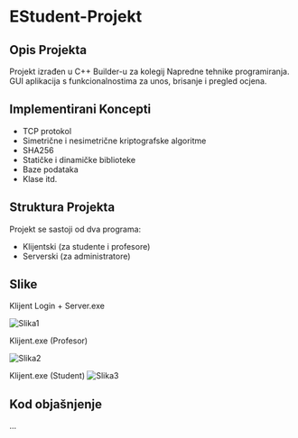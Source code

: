 # EStudent-Projekt

## Opis Projekta
Projekt izrađen u C++ Builder-u za kolegij Napredne tehnike programiranja. 
GUI aplikacija s funkcionalnostima za unos, brisanje i pregled ocjena.

## Implementirani Koncepti
- TCP protokol
- Simetrične i nesimetrične kriptografske algoritme
- SHA256
- Statičke i dinamičke biblioteke
- Baze podataka
- Klase itd.

## Struktura Projekta
Projekt se sastoji od dva programa:
- Klijentski (za studente i profesore)
- Serverski (za administratore)

## Slike
Klijent Login + Server.exe

![Slika1](https://github.com/AnteDev00/EStudent-Projekt/assets/151842550/1c7345b3-a1fc-4fcb-8043-3d16a08f2046)


Klijent.exe (Profesor)

![Slika2](https://github.com/AnteDev00/EStudent-Projekt/assets/151842550/dc4c0e8b-fe57-4b64-ad86-e295711785df)


Klijent.exe (Student)
![Slika3](https://github.com/AnteDev00/EStudent-Projekt/assets/151842550/4bbdfb79-c6d4-48f9-817d-6baeb1b0ce52)

## Kod objašnjenje
...
